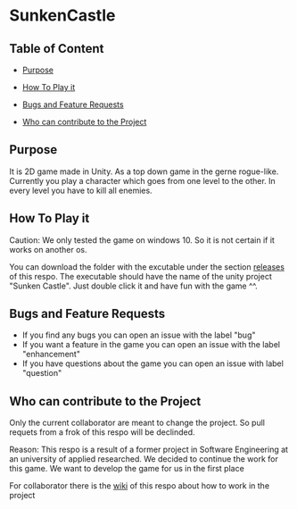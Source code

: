 # SunkenCastle

## Table of Content

* [Purpose](#Purpose)

* [How To Play it](#How-To-Play-it)

* [Bugs and Feature Requests](#Bugs-and-Feature-Requests)

* [Who can contribute to the Project](#Who-can-contribute-to-the-Project)

## Purpose

It is  2D game made in Unity. As a top down game in the gerne rogue-like.
Currently you play a character which goes from one level to the other. In every level you have to kill all enemies.

## How To Play it

Caution: We only tested the game on windows 10. So it is not certain if it works on another os.

You can download the folder with the excutable under the section [releases](https://github.com/BoolPurist/Sunken-Castle/releases) of this respo. The executable should have the name of the unity project "Sunken Castle". Just double click it and have fun with the game ^^.

## Bugs and Feature Requests

* If you find any bugs you can open an issue with the label "bug"
* If you want a feature in the game you can open an issue with the label "enhancement"
* If you have questions about the game you can open an issue with label "question"

## Who can contribute to the Project

Only the current collaborator are meant to change the project.
So pull requets from a frok of this respo will be declinded.

Reason: This respo is a result of a former project in Software Engineering at an university of applied researched. We decided to continue the work for this game. We want to develop the game for us in the first place

For collaborator there is the [wiki](https://github.com/BoolPurist/Sunken-Castle/wiki/Wiki-of-Sunken-Castle.) of this respo about how to work in the project
